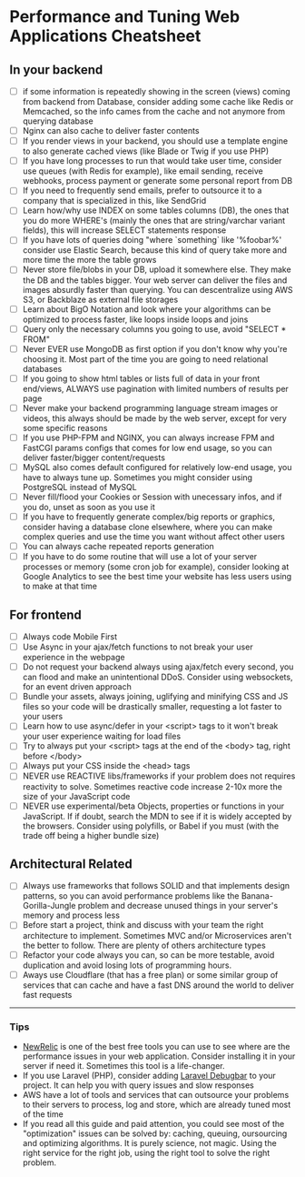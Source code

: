 # Performance and Tuning Web Applications Cheatsheet

## In your backend
- [ ] if some information is repeatedly showing in the screen (views) coming from backend from Database, consider adding some cache like Redis or Memcached, so the info cames from the cache and not anymore from querying database
- [ ] Nginx can also cache to deliver faster contents 
- [ ] If you render views in your backend, you should use a template engine to also generate cached views (like Blade or Twig if you use PHP)
- [ ] If you have long processes to run that would take user time, consider use queues (with Redis for example), like email sending, receive webhooks, process payment or generate some personal report from DB
- [ ] If you need to frequently send emails, prefer to outsource it to a company that is specialized in this, like SendGrid
- [ ] Learn how/why use INDEX on some tables columns (DB), the ones that you do more WHERE's (mainly the ones that are string/varchar variant fields), this will increase SELECT statements response
- [ ] If you have lots of queries doing "where \`something\` like '%foobar%' consider use Elastic Search, because this kind of query take more and more time the more the table grows
- [ ] Never store file/blobs in your DB, upload it somewhere else. They make the DB and the tables bigger. Your web server can deliver the files and images absurdly faster than querying. You can descentralize using AWS S3, or Backblaze as external file storages
- [ ] Learn about BigO Notation and look where your algorithms can be optimized to process faster, like loops inside loops and joins
- [ ] Query only the necessary columns you going to use, avoid "SELECT * FROM"
- [ ] Never EVER use MongoDB as first option if you don't know why you're choosing it. Most part of the time you are going to need relational databases
- [ ] If you going to show html tables or lists full of data in your front end/views, ALWAYS use pagination with limited numbers of results per page
- [ ] Never make your backend programming language stream images or videos, this always should be made by the web server, except for very some specific reasons 
- [ ] If you use PHP-FPM and NGINX, you can always increase FPM and FastCGI params configs that comes for low end usage, so you can deliver faster/bigger content/requests 
- [ ] MySQL also comes default configured for relatively low-end usage, you have to always tune up. Sometimes you might consider using PostgreSQL instead of MySQL
- [ ] Never fill/flood your Cookies or Session with unecessary infos, and if you do, unset as soon as you use it
- [ ] If you have to frequently generate complex/big reports or graphics, consider having a database clone elsewhere, where you can make complex queries and use the time you want without affect other users
- [ ] You can always cache repeated reports generation
- [ ] If you have to do some routine that will use a lot of your server processes or memory (some cron job for example), consider looking at Google Analytics to see the best time your website has less users using to make at that time

## For frontend
- [ ] Always code Mobile First
- [ ] Use Async in your ajax/fetch functions to not break your user experience in the webpage
- [ ] Do not request your backend always using ajax/fetch every second, you can flood and make an unintentional DDoS. Consider using websockets, for an event driven approach
- [ ] Bundle your assets, always joining, uglifying and minifying CSS and JS files so your code will be drastically smaller, requesting a lot faster to your users
- [ ] Learn how to use async/defer in your \<script\> tags to it won't break your user experience waiting for load files
- [ ] Try to always put your \<script\> tags at the end of the \<body\> tag, right before \</body\>
- [ ] Always put your CSS inside the \<head\> tags 
- [ ] NEVER use REACTIVE libs/frameworks if your problem does not requires reactivity to solve. Sometimes reactive code increase 2-10x more the size of your JavaScript code
- [ ] NEVER use experimental/beta Objects, properties or functions in your JavaScript. If if doubt, search the MDN to see if it is widely accepted by the browsers. Consider using polyfills, or Babel if you must (with the trade off being a higher bundle size)

## Architectural Related
- [ ] Always use frameworks that follows SOLID and that implements design patterns, so you can avoid performance problems like the Banana-Gorilla-Jungle problem and decrease unused things in your server's memory and process less
- [ ] Before start a project, think and discuss with your team the right architecture to implement. Sometimes MVC and/or Microservices aren't the better to follow. There are plenty of others architecture types
- [ ] Refactor your code always you can, so can be more testable, avoid duplication and avoid losing lots of programming hours. 
- [ ] Aways use Cloudflare (that has a free plan) or some similar group of services that can cache and have a fast DNS around the world to deliver fast requests

---
### Tips

- [NewRelic](https://newrelic.com/) is one of the best free tools you can use to see where are the performance issues in your web application. Consider installing it in your server if need it. Sometimes this tool is a life-changer.
- If you use Laravel (PHP), consider adding [Laravel Debugbar](https://github.com/barryvdh/laravel-debugbar) to your project. It can help you with query issues and slow responses
- AWS have a lot of tools and services that can outsource your problems to their servers to process, log and store, which are already tuned most of the time
- If you read all this guide and paid attention, you could see most of the "optimization" issues can be solved by: caching, queuing, oursourcing and optimizing algorithms. It is purely science, not magic. Using the right service for the right job, using the right tool to solve the right problem.
